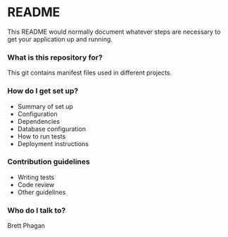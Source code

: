 # README #

This README would normally document whatever steps are necessary to get your application up and running.

### What is this repository for? ###

This git contains manifest files used in different projects.

### How do I get set up? ###

* Summary of set up
* Configuration
* Dependencies
* Database configuration
* How to run tests
* Deployment instructions

### Contribution guidelines ###

* Writing tests
* Code review
* Other guidelines

### Who do I talk to? ###

Brett Phagan